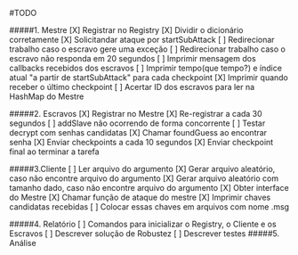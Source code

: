 #TODO

#####1. Mestre
	[X] Registrar no Registry
	[X] Dividir o dicionário corretamente
	[X] Solicitandar ataque por startSubAttack
	[ ] Redirecionar trabalho caso o escravo gere uma exceção
	[ ] Redirecionar trabalho caso o escravo não responda em 20 segundos
	[ ] Imprimir mensagem dos callbacks recebidos dos escravos
	[ ] Imprimir tempo(que tempo?) e índice atual "a partir de startSubAttack" para cada checkpoint
	[X] Imprimir quando receber o último checkpoint
	[ ] Acertar ID dos escravos para ler na HashMap do Mestre

#####2. Escravos
	[X] Registrar no Mestre
	[X] Re-registrar a cada 30 segundos
	[ ] addSlave não ocorrendo de forma concorrente
	[ ] Testar decrypt com senhas candidatas 
	[X] Chamar foundGuess ao encontrar senha
	[X] Enviar checkpoints a cada 10 segundos
	[X] Enviar checkpoint final ao terminar a tarefa

#####3.Cliente
	[ ] Ler arquivo do argumento
	[X] Gerar arquivo aleatório, caso não encontre arquivo do argumento
	[X] Gerar arquivo aleatório com tamanho dado, caso não encontre arquivo do argumento
	[X] Obter interface do Mestre
	[X] Chamar função de ataque do mestre
	[X] Imprimir chaves candidatas recebidas
	[ ] Colocar essas chaves em arquivos com nome <chave>.msg
	
#####4. Relatório
	[ ] Comandos para inicializar o Registry, o Cliente e os Escravos
	[ ] Descrever solução de Robustez
	[ ] Descrever testes
#####5. Análise

